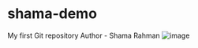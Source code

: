 # shama-demo
My first Git repository
Author - Shama Rahman
![image](https://github.com/rahman03shama/shama-demo/assets/149008376/6e2f3dfd-5677-4166-b98b-8229efd71561)

